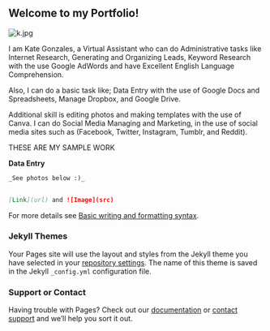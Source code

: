 ## Welcome to my Portfolio!

![k.jpg](src)

I am Kate Gonzales, a Virtual Assistant who can do Administrative tasks like Internet Research, Generating and Organizing Leads, Keyword Research with the use Google AdWords and have Excellent English Language Comprehension.

Also, I can do a basic task like; Data Entry with the use of Google Docs and Spreadsheets, Manage Dropbox, and Google Drive. 

Additional skill is editing photos and making templates with the use of Canva. I can do Social Media Managing and Marketing, in the use of social media sites such as (Facebook, Twitter, Instagram, Tumblr, and Reddit).


THESE ARE MY SAMPLE WORK

**Data Entry**

```markdown
_See photos below :)_


[Link](url) and ![Image](src)
```

For more details see [Basic writing and formatting syntax](https://docs.github.com/en/github/writing-on-github/getting-started-with-writing-and-formatting-on-github/basic-writing-and-formatting-syntax).

### Jekyll Themes

Your Pages site will use the layout and styles from the Jekyll theme you have selected in your [repository settings](https://github.com/kategonzales/portfolio.me/settings/pages). The name of this theme is saved in the Jekyll `_config.yml` configuration file.

### Support or Contact

Having trouble with Pages? Check out our [documentation](https://docs.github.com/categories/github-pages-basics/) or [contact support](https://support.github.com/contact) and we’ll help you sort it out.
